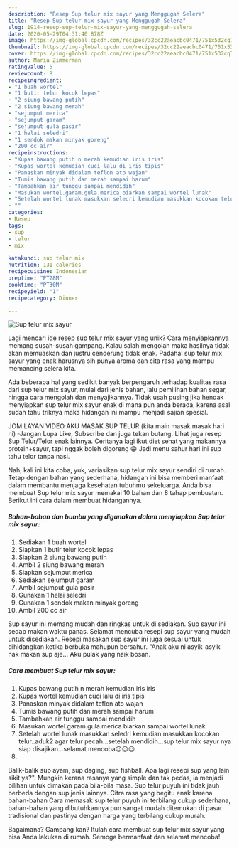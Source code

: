 ```yaml
---
description: "Resep Sup telur mix sayur yang Menggugah Selera"
title: "Resep Sup telur mix sayur yang Menggugah Selera"
slug: 1914-resep-sup-telur-mix-sayur-yang-menggugah-selera
date: 2020-05-29T04:31:40.878Z
image: https://img-global.cpcdn.com/recipes/32cc22aeacbc0471/751x532cq70/sup-telur-mix-sayur-foto-resep-utama.jpg
thumbnail: https://img-global.cpcdn.com/recipes/32cc22aeacbc0471/751x532cq70/sup-telur-mix-sayur-foto-resep-utama.jpg
cover: https://img-global.cpcdn.com/recipes/32cc22aeacbc0471/751x532cq70/sup-telur-mix-sayur-foto-resep-utama.jpg
author: Maria Zimmerman
ratingvalue: 5
reviewcount: 8
recipeingredient:
- "1 buah wortel"
- "1 butir telur kocok lepas"
- "2 siung bawang putih"
- "2 siung bawang merah"
- "sejumput merica"
- "sejumput garam"
- "sejumput gula pasir"
- "1 helai seledri"
- "1 sendok makan minyak goreng"
- "200 cc air"
recipeinstructions:
- "Kupas bawang putih n merah kemudian iris iris"
- "Kupas wortel kemudian cuci lalu di iris tipis"
- "Panaskan minyak didalam teflon ato wajan"
- "Tumis bawang putih dan merah sampai harum"
- "Tambahkan air tunggu sampai mendidih"
- "Masukan wortel.garam.gula.merica biarkan sampai wortel lunak"
- "Setelah wortel lunak masukkan seledri kemudian masukkan kocokan telur..aduk2 agar telur pecah...setelah mendidih...sup telur mix sayur nya siap disajikan...selamat mencoba😉😉😉"
- ""
categories:
- Resep
tags:
- sup
- telur
- mix

katakunci: sup telur mix 
nutrition: 131 calories
recipecuisine: Indonesian
preptime: "PT28M"
cooktime: "PT30M"
recipeyield: "1"
recipecategory: Dinner

---
```



![Sup telur mix sayur](https://img-global.cpcdn.com/recipes/32cc22aeacbc0471/751x532cq70/sup-telur-mix-sayur-foto-resep-utama.jpg)

Lagi mencari ide resep sup telur mix sayur yang unik? Cara menyiapkannya memang susah-susah gampang. Kalau salah mengolah maka hasilnya tidak akan memuaskan dan justru cenderung tidak enak. Padahal sup telur mix sayur yang enak harusnya sih punya aroma dan cita rasa yang mampu memancing selera kita.

Ada beberapa hal yang sedikit banyak berpengaruh terhadap kualitas rasa dari sup telur mix sayur, mulai dari jenis bahan, lalu pemilihan bahan segar, hingga cara mengolah dan menyajikannya. Tidak usah pusing jika hendak menyiapkan sup telur mix sayur enak di mana pun anda berada, karena asal sudah tahu triknya maka hidangan ini mampu menjadi sajian spesial.

JOM LAYAN VIDEO AKU MASAK SUP TELUR (kita main masak masak hari ni) ▫️Jangan Lupa Like, Subscribe dan juga tekan butang. Lihat juga resep Sup Telur/Telor enak lainnya. Ceritanya lagi ikut diet sehat yang makannya protein+sayur, tapi nggak boleh digoreng 😁 Jadi menu sahur hari ini sup tahu telor tanpa nasi.


Nah, kali ini kita coba, yuk, variasikan sup telur mix sayur sendiri di rumah. Tetap dengan bahan yang sederhana, hidangan ini bisa memberi manfaat dalam membantu menjaga kesehatan tubuhmu sekeluarga. Anda bisa membuat Sup telur mix sayur memakai 10 bahan dan 8 tahap pembuatan. Berikut ini cara dalam membuat hidangannya.

<!--inarticleads1-->

##### Bahan-bahan dan bumbu yang digunakan dalam menyiapkan Sup telur mix sayur:

1. Sediakan 1 buah wortel
1. Siapkan 1 butir telur kocok lepas
1. Siapkan 2 siung bawang putih
1. Ambil 2 siung bawang merah
1. Siapkan sejumput merica
1. Sediakan sejumput garam
1. Ambil sejumput gula pasir
1. Gunakan 1 helai seledri
1. Gunakan 1 sendok makan minyak goreng
1. Ambil 200 cc air


Sup sayur ini memang mudah dan ringkas untuk di sediakan. Sup sayur ini sedap makan waktu panas. Selamat mencuba resepi sup sayur yang mudah untuk disediakan. Resepi masakan sup sayur ini juga sesuai untuk dihidangkan ketika berbuka mahupun bersahur. &#34;Anak aku ni asyik-asyik nak makan sup aje… Aku pulak yang naik bosan. 

<!--inarticleads2-->

##### Cara membuat Sup telur mix sayur:

1. Kupas bawang putih n merah kemudian iris iris
1. Kupas wortel kemudian cuci lalu di iris tipis
1. Panaskan minyak didalam teflon ato wajan
1. Tumis bawang putih dan merah sampai harum
1. Tambahkan air tunggu sampai mendidih
1. Masukan wortel.garam.gula.merica biarkan sampai wortel lunak
1. Setelah wortel lunak masukkan seledri kemudian masukkan kocokan telur..aduk2 agar telur pecah...setelah mendidih...sup telur mix sayur nya siap disajikan...selamat mencoba😉😉😉
1. 


Balik-balik sup ayam, sup daging, sup fishball. Apa lagi resepi sup yang lain sikit ya?&#34;. Mungkin kerana rasanya yang simple dan tak pedas, ia menjadi pilihan untuk dimakan pada bila-bila masa. Sup telur puyuh ini tidak jauh berbeda dengan sup jenis lainnya. Citra rasa yang begitu enak karena bahan-bahan Cara memasak sup telur puyuh ini terbilang cukup sederhana, bahan-bahan yang dibutuhkannya pun sangat mudah ditemukan di pasar tradisional dan pastinya dengan harga yang terbilang cukup murah. 

Bagaimana? Gampang kan? Itulah cara membuat sup telur mix sayur yang bisa Anda lakukan di rumah. Semoga bermanfaat dan selamat mencoba!

